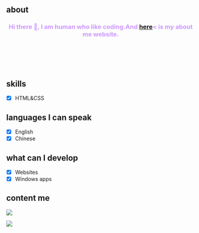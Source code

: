 ## about
<h3 style="text-align: center;"><span style="color: #cc99ff;">Hi there 👋,  I am human who like coding.And <a href="hellophone.tk">here</a>< is my about me website. 
</span><br><span style="color: #cc99ff;</span><br><span style="color: #cc99ff;"></span><br><span style="color: #cc99ff;"></span><br><span style="color: #cc99ff;"></span><br><span style="color: #cc99ff;"></span><br><span style="color: #cc99ff;"></span></h3>

## skills
- [x] HTML&CSS



## languages I can speak

- [x] English 
- [x] Chinese

## what can I develop
- [x] Websites
- [x] Windows apps

## content me
<p align="left"> 
    <a href="https://discord.gg/myit" target="_blank"> <img src="https://img.icons8.com/color/48/000000/discord.png"/> </a>
    
</p>

[![](https://metrics.lecoq.io/hello1234316)](https://github.com/hello1234316)

